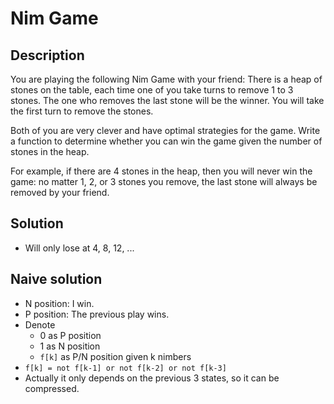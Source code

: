# Nim Game

## Description

You are playing the following Nim Game with your friend:
There is a heap of stones on the table, each time one of you 
take turns to remove 1 to 3 stones. The one who removes the 
last stone will be the winner. You will take the first turn to 
remove the stones.

Both of you are very clever and have optimal strategies for the game.
Write a function to determine whether you can win the game given 
the number of stones in the heap.

For example, if there are 4 stones in the heap, 
then you will never win the game: no matter 1, 2, or 3 stones 
you remove, the last stone will always be removed by your friend.

## Solution

* Will only lose at 4, 8, 12, ...

## Naive solution

* N position: I win.
* P position: The previous play wins.
* Denote
  * 0 as P position
  * 1 as N position
  * `f[k]` as P/N position given k nimbers
* `f[k] = not f[k-1] or not f[k-2] or not f[k-3]`
* Actually it only depends on the previous 3 states, so
  it can be compressed.
